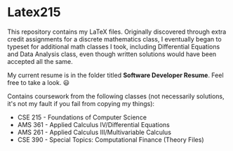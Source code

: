 # Latex215
This repository contains my LaTeX files.  Originally discovered through extra credit assignments for a discrete mathematics class, I eventually began to typeset for additional math classes I took, including Differential Equations and Data Analysis class, even though written solutions would have been accepted all the same.

My current resume is in the folder titled **Software Developer Resume**.  Feel free to take a look. :smiley:

Contains coursework from the following classes (not necessarily solutions, it's not my fault if you fail from copying my things):
* CSE 215 - Foundations of Computer Science
* AMS 361 - Applied Calculus IV/Differential Equations
* AMS 261 - Applied Calculus III/Multivariable Calculus
* CSE 390 - Special Topics: Computational Finance (Theory Files)
